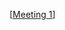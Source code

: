 [[Meeting 1]]

[//begin]: # "Autogenerated link references for markdown compatibility"
[Meeting 1]: meeting-1 "Meeting 1"
[//end]: # "Autogenerated link references"